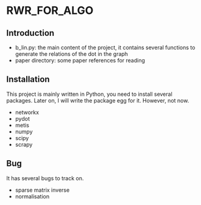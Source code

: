 # RWR_FOR_ALGO
## Introduction
* b_lin.py: the main content of the project, it contains several functions to generate the relations of the dot in the graph
* paper directory: some paper references for reading

## Installation
This project is mainly written in Python, you need to install several packages.
Later on, I will write the package egg for it. However, not now.
* networkx
* pydot
* metis
* numpy
* scipy
* scrapy


## Bug
It has several bugs to track on.
* sparse matrix inverse
* normalisation
